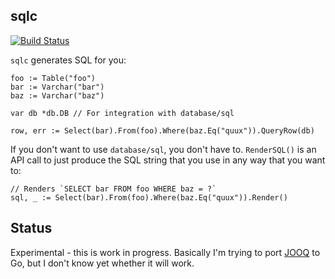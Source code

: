sqlc
----

[![Build Status](https://travis-ci.org/relops/sqlc.png?branch=master)](https://travis-ci.org/relops/sqlc)

`sqlc` generates SQL for you:
	
	foo := Table("foo")
	bar := Varchar("bar")
	baz := Varchar("baz")

	var db *db.DB // For integration with database/sql

	row, err := Select(bar).From(foo).Where(baz.Eq("quux")).QueryRow(db)

If you don't want to use `database/sql`, you don't have to. `RenderSQL()` is an API call to just produce the SQL string that you use in any way that you want to:

	// Renders `SELECT bar FROM foo WHERE baz = ?`
	sql, _ := Select(bar).From(foo).Where(baz.Eq("quux")).Render()

Status
------

Experimental - this is work in progress. Basically I'm trying to port [JOOQ][] to Go, but I don't know yet whether it will work.

[jooq]: http://jooq.org